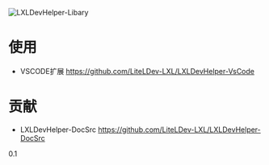 ![LXLDevHelper-Libary](https://socialify.git.ci/moxicode/LXLDevHelper-Libary/image?description=1&descriptionEditable=%E8%A1%A5%E5%85%A8%E5%BA%93&font=Inter&forks=1&language=1&logo=https%3A%2F%2Fftp.bmp.ovh%2Fimgs%2F2021%2F07%2F330e4ee02ded7b58.png&pattern=Formal%20Invitation&pulls=1&stargazers=1&theme=Light)

# 使用
- VSCODE扩展
https://github.com/LiteLDev-LXL/LXLDevHelper-VsCode

# 贡献
- LXLDevHelper-DocSrc
https://github.com/LiteLDev-LXL/LXLDevHelper-DocSrc

0.1
